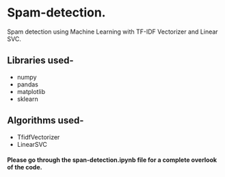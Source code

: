 # Spam-detection.
Spam detection using Machine Learning with TF-IDF Vectorizer and Linear SVC.

## Libraries used-
 - numpy
 - pandas
 - matplotlib
 - sklearn
 
## Algorithms used-
 - TfidfVectorizer
 - LinearSVC
 
#### Please go through the span-detection.ipynb file for a complete overlook of the code.
